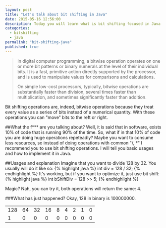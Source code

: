 ```yaml
---
layout: post
title: "Let's talk about bit shifting in Java"
date: 2015-05-16 12:56:00
description: Today you will learn what is bit shifting focused in Java programming language.
categories: 
  - bitshifting
  - java
permalink: "bit-shifting-java"
published: true
---
```

>In digital computer programming, a bitwise operation operates on one or more bit patterns or binary numerals at the level of their individual bits. It is a fast, primitive action directly supported by the processor, and is used to manipulate values for comparisons and calculations.
>
>On simple low-cost processors, typically, bitwise operations are substantially faster than division, several times faster than multiplication, and sometimes significantly faster than addition.

Bit shifting operations are, indeed, bitwise operations because they treat every value as a series of bits instead of a numerical quantity. With these operations you can "move" bits to the reft or right.

##What the f*** are you talking about?
Well, it is said that in software, exists 10% of code that is running 90% of the time. So, what if in that 10% of code you are doing huge operations repeteadly? Maybe you want to consume less resources, so instead of doing operations with common "/, *" I recommend you to use bit shifting operations. I will tell you basic usages and how to implement it in Java.

##Usages and explanation
Imagine that you want to divide 128 by 32. You usually will do it like so:
{% highlight java %}
int div = 128 / 32;
{% endhighlight %}
It's working, but if you want to optimize it, just use bit shift:
{% highlight java %}
int bShiftDiv = 128 >> 5;
{% endhighlight %}

Magic? Nah, you can try it, both operations will return the same: 4.

###What has just happened?
Okay, 128 in binary is 100000000.
<table>
    <tr>
        <td>128</td>
        <td>64</td>
        <td>32</td>
        <td>16</td>
        <td>8</td>
        <td>4</td>
        <td>2</td>
        <td>1</td>
        <td>0</td>
    </tr>
        <tr>
        <td>1</td>
        <td>0</td>
        <td>0</td>
        <td>0</td>
        <td>0</td>
        <td>0</td>
        <td>0</td>
        <td>0</td>
        <td>0</td>
    </tr>
</table>
